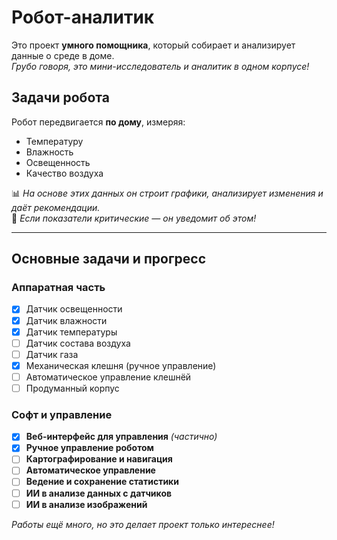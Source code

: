 # Робот-аналитик 

Это проект **умного помощника**, который собирает и анализирует данные о среде в доме.  
*Грубо говоря, это мини-исследователь и аналитик в одном корпусе!*

## Задачи робота
Робот передвигается **по дому**, измеряя:  
- Температуру   
- Влажность   
- Освещенность   
- Качество воздуха   

📊 *На основе этих данных он строит графики, анализирует изменения и даёт рекомендации.*  
🚨 *Если показатели критические — он уведомит об этом!*

---

## Основные задачи и прогресс  

### **Аппаратная часть**
- [x] Датчик освещенности  
- [x] Датчик влажности  
- [x] Датчик температуры  
- [ ] Датчик состава воздуха  
- [ ] Датчик газа  
- [x] Механическая клешня (ручное управление)  
- [ ] Автоматическое управление клешнёй  
- [ ] Продуманный корпус  

### **Софт и управление**
- [x] **Веб-интерфейс для управления** *(частично)*  
- [x] **Ручное управление роботом**  
- [ ] **Картографирование и навигация**  
- [ ] **Автоматическое управление**  
- [ ] **Ведение и сохранение статистики**  
- [ ] **ИИ в анализе данных с датчиков**  
- [ ] **ИИ в анализе изображений**  

*Работы ещё много, но это делает проект только интереснее!*
